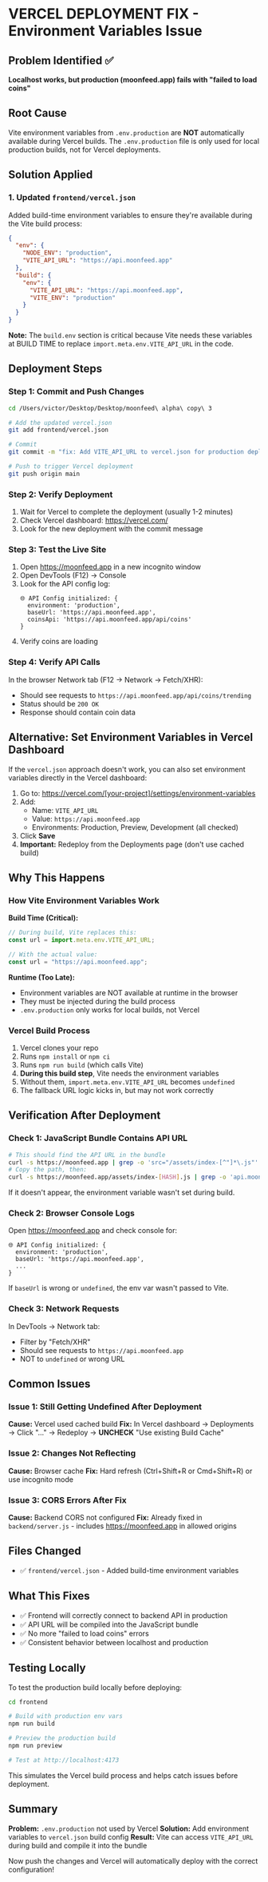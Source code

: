 # VERCEL DEPLOYMENT FIX - Environment Variables Issue

## Problem Identified ✅

**Localhost works, but production (moonfeed.app) fails with "failed to load coins"**

## Root Cause

Vite environment variables from `.env.production` are **NOT** automatically available during Vercel builds. The `.env.production` file is only used for local production builds, not for Vercel deployments.

## Solution Applied

### 1. Updated `frontend/vercel.json`

Added build-time environment variables to ensure they're available during the Vite build process:

```json
{
  "env": {
    "NODE_ENV": "production",
    "VITE_API_URL": "https://api.moonfeed.app"
  },
  "build": {
    "env": {
      "VITE_API_URL": "https://api.moonfeed.app",
      "VITE_ENV": "production"
    }
  }
}
```

**Note:** The `build.env` section is critical because Vite needs these variables at BUILD TIME to replace `import.meta.env.VITE_API_URL` in the code.

## Deployment Steps

### Step 1: Commit and Push Changes

```bash
cd /Users/victor/Desktop/Desktop/moonfeed\ alpha\ copy\ 3

# Add the updated vercel.json
git add frontend/vercel.json

# Commit
git commit -m "fix: Add VITE_API_URL to vercel.json for production deployment"

# Push to trigger Vercel deployment
git push origin main
```

### Step 2: Verify Deployment

1. Wait for Vercel to complete the deployment (usually 1-2 minutes)
2. Check Vercel dashboard: https://vercel.com/
3. Look for the new deployment with the commit message

### Step 3: Test the Live Site

1. Open https://moonfeed.app in a new incognito window
2. Open DevTools (F12) → Console
3. Look for the API config log:
   ```
   🌐 API Config initialized: {
     environment: 'production',
     baseUrl: 'https://api.moonfeed.app',
     coinsApi: 'https://api.moonfeed.app/api/coins'
   }
   ```
4. Verify coins are loading

### Step 4: Verify API Calls

In the browser Network tab (F12 → Network → Fetch/XHR):
- Should see requests to `https://api.moonfeed.app/api/coins/trending`
- Status should be `200 OK`
- Response should contain coin data

## Alternative: Set Environment Variables in Vercel Dashboard

If the `vercel.json` approach doesn't work, you can also set environment variables directly in the Vercel dashboard:

1. Go to: https://vercel.com/[your-project]/settings/environment-variables
2. Add:
   - Name: `VITE_API_URL`
   - Value: `https://api.moonfeed.app`
   - Environments: Production, Preview, Development (all checked)
3. Click **Save**
4. **Important:** Redeploy from the Deployments page (don't use cached build)

## Why This Happens

### How Vite Environment Variables Work

**Build Time (Critical):**
```javascript
// During build, Vite replaces this:
const url = import.meta.env.VITE_API_URL;

// With the actual value:
const url = "https://api.moonfeed.app";
```

**Runtime (Too Late):**
- Environment variables are NOT available at runtime in the browser
- They must be injected during the build process
- `.env.production` only works for local builds, not Vercel

### Vercel Build Process

1. Vercel clones your repo
2. Runs `npm install` or `npm ci`
3. Runs `npm run build` (which calls Vite)
4. **During this build step**, Vite needs the environment variables
5. Without them, `import.meta.env.VITE_API_URL` becomes `undefined`
6. The fallback URL logic kicks in, but may not work correctly

## Verification After Deployment

### Check 1: JavaScript Bundle Contains API URL

```bash
# This should find the API URL in the bundle
curl -s https://moonfeed.app | grep -o 'src="/assets/index-[^"]*\.js"' | head -1
# Copy the path, then:
curl -s https://moonfeed.app/assets/index-[HASH].js | grep -o 'api.moonfeed.app'
```

If it doesn't appear, the environment variable wasn't set during build.

### Check 2: Browser Console Logs

Open https://moonfeed.app and check console for:
```
🌐 API Config initialized: {
  environment: 'production',
  baseUrl: 'https://api.moonfeed.app',
  ...
}
```

If `baseUrl` is wrong or `undefined`, the env var wasn't passed to Vite.

### Check 3: Network Requests

In DevTools → Network tab:
- Filter by "Fetch/XHR"
- Should see requests to `https://api.moonfeed.app`
- NOT to `undefined` or wrong URL

## Common Issues

### Issue 1: Still Getting Undefined After Deployment
**Cause:** Vercel used cached build
**Fix:** In Vercel dashboard → Deployments → Click "..." → Redeploy → **UNCHECK** "Use existing Build Cache"

### Issue 2: Changes Not Reflecting
**Cause:** Browser cache
**Fix:** Hard refresh (Ctrl+Shift+R or Cmd+Shift+R) or use incognito mode

### Issue 3: CORS Errors After Fix
**Cause:** Backend CORS not configured
**Fix:** Already fixed in `backend/server.js` - includes https://moonfeed.app in allowed origins

## Files Changed

- ✅ `frontend/vercel.json` - Added build-time environment variables

## What This Fixes

- ✅ Frontend will correctly connect to backend API in production
- ✅ API URL will be compiled into the JavaScript bundle
- ✅ No more "failed to load coins" errors
- ✅ Consistent behavior between localhost and production

## Testing Locally

To test the production build locally before deploying:

```bash
cd frontend

# Build with production env vars
npm run build

# Preview the production build
npm run preview

# Test at http://localhost:4173
```

This simulates the Vercel build process and helps catch issues before deployment.

## Summary

**Problem:** `.env.production` not used by Vercel
**Solution:** Add environment variables to `vercel.json` build config
**Result:** Vite can access `VITE_API_URL` during build and compile it into the bundle

Now push the changes and Vercel will automatically deploy with the correct configuration!
